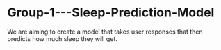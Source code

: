 # Group-1---Sleep-Prediction-Model
We are aiming to create a model that takes user responses that then predicts how much sleep they will get.
